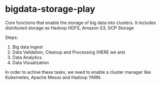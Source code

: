 # bigdata-storage-play
Core functions that enable the storage of big data into clusters. It includes distributed storage as Hadoop HDFS,  Amazon S3, GCP Storage

Steps:
1. Big data Ingest
2. Data Validation, Cleanup and Processing (HERE we are)
3. Data Analytics
4. Data Visualization

In order to achive these tasks, we need to enable a cluster manager like Kubernetes, Apache Mesos and Hadoop YARN.
